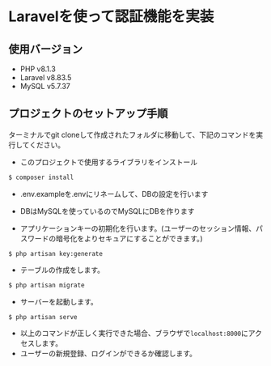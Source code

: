 # Laravelを使って認証機能を実装

## 使用バージョン

- PHP v8.1.3
- Laravel v8.83.5
- MySQL v5.7.37

## プロジェクトのセットアップ手順

ターミナルでgit cloneして作成されたフォルダに移動して、下記のコマンドを実行してください。

- このプロジェクトで使用するライブラリをインストール

```bash
$ composer install
```

- .env.exampleを.envにリネームして、DBの設定を行います
- DBはMySQLを使っているのでMySQLにDBを作ります

- アプリケーションキーの初期化を行います。(ユーザーのセッション情報、パスワードの暗号化をよりセキュアにすることができます。)

```
$ php artisan key:generate
```

- テーブルの作成をします。

```bash
$ php artisan migrate
```

- サーバーを起動します。

```bash
$ php artisan serve
```

- 以上のコマンドが正しく実行できた場合、ブラウザで`localhost:8000`にアクセスします。
- ユーザーの新規登録、ログインができるか確認します。
